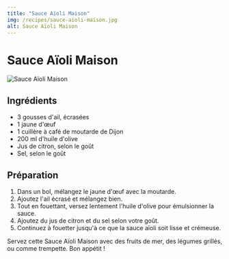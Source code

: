 ```yaml
---
title: "Sauce Aïoli Maison"
img: /recipes/sauce-aioli-maison.jpg
alt: Sauce Aïoli Maison
---
```


# Sauce Aïoli Maison

![Sauce Aïoli Maison](/recipes/sauce-aioli-maison.jpg)

## Ingrédients

-   3 gousses d'ail, écrasées
-   1 jaune d'œuf
-   1 cuillère à café de moutarde de Dijon
-   200 ml d'huile d'olive
-   Jus de citron, selon le goût
-   Sel, selon le goût

## Préparation

1. Dans un bol, mélangez le jaune d'œuf avec la moutarde.
2. Ajoutez l'ail écrasé et mélangez bien.
3. Tout en fouettant, versez lentement l'huile d'olive pour émulsionner la sauce.
4. Ajoutez du jus de citron et du sel selon votre goût.
5. Continuez à fouetter jusqu'à ce que la sauce aïoli soit lisse et crémeuse.

Servez cette Sauce Aïoli Maison avec des fruits de mer, des légumes grillés, ou comme trempette. Bon appétit !
